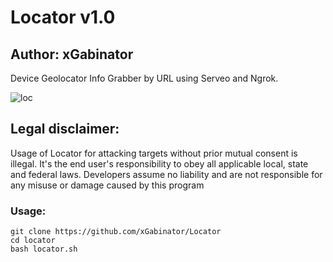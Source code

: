 # Locator v1.0
## Author: xGabinator

Device Geolocator Info Grabber by URL using Serveo and Ngrok.

![loc](https://user-images.githubusercontent.com)

## Legal disclaimer:

Usage of Locator for attacking targets without prior mutual consent is illegal. It's the end user's responsibility to obey all applicable local, state and federal laws. Developers assume no liability and are not responsible for any misuse or damage caused by this program


### Usage:
```
git clone https://github.com/xGabinator/Locator
cd locator
bash locator.sh
```
